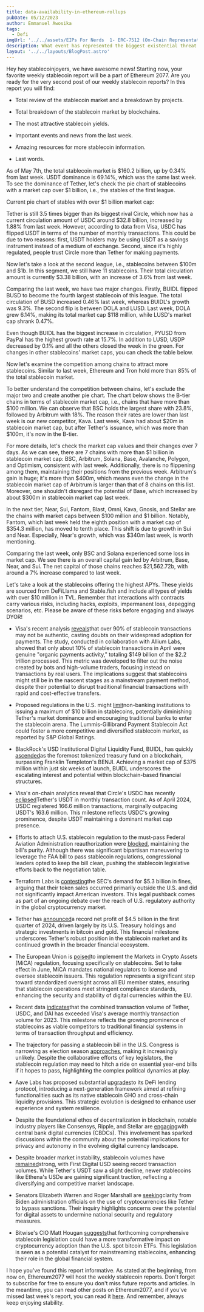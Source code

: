 ```yaml
---
title: data-availability-in-ethereum-rollups
pubDate: 05/12/2023
author: Emmanuel Awosika
tags:
  - Defi
imgUrl: '../../assets/EIPs For Nerds  1- ERC-7512 (On-Chain Representation For Security Audits).webp'
description: What event has represented the biggest existential threat to Ethereum in the network’s history?
layout: '../../layouts/BlogPost.astro'
---
```

Hey hey stablecoinjoyers, we have awesome news! Starting now, your favorite weekly stablecoin report will be a part of Ethereum 2077. Are you ready for the very second post of our weekly stablecoin reports? In this report you will find:

* Total review of the stablecoin market and a breakdown by projects.

* Total breakdown of the stablecoin market by blockchains.

* The most attractive stablecoin yields.

* Important events and news from the last week.

* Amazing resources for more stablecoin information.

* Last words.

As of May 7th, the total stablecoin market is $160.2 billion, up by 0.34% from last week. USDT dominance is 69.14%, which was the same last week. To see the dominance of Tether, let's check the pie chart of stablecoins with a market cap over $1 billion, i.e., the stables of the first league.

Current pie chart of stables with over $1 billion market cap:

Tether is still 3.5 times bigger than its biggest rival Circle, which now has a current circulation amount of USDC around $32.8 billion, increased by 1.88% from last week. However, according to data from Visa, USDC has flipped USDT in terms of the number of monthly transactions. This could be due to two reasons: first, USDT holders may be using USDT as a savings instrument instead of a medium of exchange. Second, since it's highly regulated, people trust Circle more than Tether for making payments.

Now let's take a look at the second league, i.e., stablecoins between $100m and $1b. In this segment, we still have 11 stablecoins. Their total circulation amount is currently $3.38 billion, with an increase of 3.6% from last week.

Comparing the last week, we have two major changes. Firstly, BUIDL flipped BUSD to become the fourth largest stablecoin of this league. The total circulation of BUSD increased 0.46% last week, whereas BUIDL's growth was 9.3%. The second flip is between DOLA and LUSD. Last week, DOLA grew 6.14%, making its total market cap $118 million, while LUSD's market cap shrank 0.47%.

Even though BUIDL has the biggest increase in circulation, PYUSD from PayPal has the highest growth rate at 15.7%. In addition to LUSD, USDP decreased by 0.1% and all the others closed the week in the green. For changes in other stablecoins' market caps, you can check the table below.

Now let's examine the competition among chains to attract more stablecoins. Similar to last week, Ethereum and Tron hold more than 85% of the total stablecoin market.

To better understand the competition between chains, let's exclude the major two and create another pie chart. The chart below shows the B-tier chains in terms of stablecoin market cap, i.e., chains that have more than $100 million. We can observe that BSC holds the largest share with 23.8%, followed by Arbitrum with 18%. The reason their rates are lower than last week is our new competitor, Kava. Last week, Kava had about $20m in stablecoin market cap, but after Tether's issuance, which was more than $100m, it's now in the B-tier.

For more details, let's check the market cap values and their changes over 7 days. As we can see, there are 7 chains with more than $1 billion in stablecoin market cap: BSC, Arbitrum, Solana, Base, Avalanche, Polygon, and Optimism, consistent with last week. Additionally, there is no flippening among them, maintaining their positions from the previous week. Arbitrum's gain is huge; it's more than $400m, which means even the change in the stablecoin market cap of Arbitrum is larger than that of 8 chains on this list. Moreover, one shouldn't disregard the potential of Base, which increased by about $300m in stablecoin market cap last week.

In the next tier, Near, Sui, Fantom, Blast, Omni, Kava, Gnosis, and Stellar are the chains with market caps between $100 million and $1 billion. Notably, Fantom, which last week held the eighth position with a market cap of $354.3 million, has moved to tenth place. This shift is due to growth in Sui and Near. Especially, Near's growth, which was $340m last week, is worth mentioning.

Comparing the last week, only BSC and Solana experienced some loss in market cap. We see there is an overall capital gain led by Arbitrum, Base, Near, and Sui. The net capital of those chains reaches $21,562.72b, with around a 7% increase compared to last week.

Let's take a look at the stablecoins offering the highest APYs. These yields are sourced from DeFiLlama and Stable.fish and include all types of yields with over $10 million in TVL. Remember that interactions with contracts carry various risks, including hacks, exploits, impermanent loss, depegging scenarios, etc. Please be aware of these risks before engaging and always DYOR!

* Visa's recent analysis [reveals](https://www.bnnbloomberg.ca/more-than-90-of-stablecoin-transactions-aren-t-from-real-users-study-finds-1.2069080)that over 90% of stablecoin transactions may not be authentic, casting doubts on their widespread adoption for payments. The study, conducted in collaboration with Allium Labs, showed that only about 10% of stablecoin transactions in April were genuine "organic payments activity," totaling $149 billion of the $2.2 trillion processed. This metric was developed to filter out the noise created by bots and high-volume traders, focusing instead on transactions by real users. The implications suggest that stablecoins might still be in the nascent stages as a mainstream payment method, despite their potential to disrupt traditional financial transactions with rapid and cost-effective transfers.

* Proposed regulations in the U.S. might [limit](https://www.coindesk.com/business/2024/04/24/tethers-stablecoin-dominance-may-wane-following-proposed-us-rules-sp/)non-banking institutions to issuing a maximum of $10 billion in stablecoins, potentially diminishing Tether's market dominance and encouraging traditional banks to enter the stablecoin arena. The Lummis-Gillibrand Payment Stablecoin Act could foster a more competitive and diversified stablecoin market, as reported by S&P Global Ratings.

* BlackRock's USD Institutional Digital Liquidity Fund, BUIDL, has quickly [ascended](https://cointelegraph.com/news/blackrocks-buidl-becomes-worlds-largest-tokenized-treasury-fund)as the foremost tokenized treasury fund on a blockchain, surpassing Franklin Templeton's BENJI. Achieving a market cap of $375 million within just six weeks of launch, BUIDL underscores the escalating interest and potential within blockchain-based financial structures.

* Visa's on-chain analytics reveal that Circle's USDC has recently [eclipsed](https://cointelegraph.com/news/circle-usdc-overtakes-tether-usdt)Tether's USDT in monthly transaction count. As of April 2024, USDC registered 166.6 million transactions, marginally outpacing USDT's 163.6 million. This milestone reflects USDC's growing prominence, despite USDT maintaining a dominant market cap presence.

* Efforts to attach U.S. stablecoin regulation to the must-pass Federal Aviation Administration reauthorization were [blocked](https://www.coindesk.com/policy/2024/04/30/stablecoin-bill-unlikely-to-get-pinned-to-faa-reauthorization-putting-effort-on-hold-again/), maintaining the bill's purity. Although there was significant bipartisan maneuvering to leverage the FAA bill to pass stablecoin regulations, congressional leaders opted to keep the bill clean, pushing the stablecoin legislative efforts back to the negotiation table.

* Terraform Labs is [contesting](https://www.theblock.co/post/292249/terraform-labs-lawyers-push-back-against-sec-argue-token-sales-were-mostly-outside-us)the SEC's demand for $5.3 billion in fines, arguing that their token sales occurred primarily outside the U.S. and did not significantly impact American investors. This legal pushback comes as part of an ongoing debate over the reach of U.S. regulatory authority in the global cryptocurrency market.

* Tether has [announced](https://www.theblock.co/post/291938/tether-sees-record-net-profit-of-over-4-5-billion-in-first-quarter-of-2024)a record net profit of $4.5 billion in the first quarter of 2024, driven largely by its U.S. Treasury holdings and strategic investments in bitcoin and gold. This financial milestone underscores Tether's robust position in the stablecoin market and its continued growth in the broader financial ecosystem.

* The European Union is [poised](https://www.coindesk.com/policy/2024/04/29/heres-how-eu-nations-are-preparing-to-enforce-mica/)to implement the Markets in Crypto Assets (MiCA) regulation, focusing specifically on stablecoins. Set to take effect in June, MiCA mandates national regulators to license and oversee stablecoin issuers. This regulation represents a significant step toward standardized oversight across all EU member states, ensuring that stablecoin operations meet stringent compliance standards, enhancing the security and stability of digital currencies within the EU.

* Recent data [indicates](https://www.theblock.co/post/291367/tether-usdc-and-dai-transaction-volume-surpasses-visas-2023-monthly-average-nansen)that the combined transaction volume of Tether, USDC, and DAI has exceeded Visa's average monthly transaction volume for 2023. This milestone reflects the growing prominence of stablecoins as viable competitors to traditional financial systems in terms of transaction throughput and efficiency.

* The trajectory for passing a stablecoin bill in the U.S. Congress is narrowing as election season [approaches](https://www.coindesk.com/policy/2024/04/24/the-ever-dwindling-chances-for-a-stablecoin-law/), making it increasingly unlikely. Despite the collaborative efforts of key legislators, the stablecoin regulation may need to hitch a ride on essential year-end bills if it hopes to pass, highlighting the complex political dynamics at play.

* Aave Labs has proposed substantial [upgrades](https://cointelegraph.com/news/aave-unveils-v4-protocol-overhaul-2030-roadmap)to its DeFi lending protocol, introducing a next-generation framework aimed at refining functionalities such as its native stablecoin GHO and cross-chain liquidity provisions. This strategic evolution is designed to enhance user experience and system resilience.

* Despite the foundational ethos of decentralization in blockchain, notable industry players like Consensys, Ripple, and Stellar are [engaging](https://cointelegraph.com/news/crypto-leaders-should-stop-flirting-with-cbdcs)with central bank digital currencies (CBDCs). This involvement has sparked discussions within the community about the potential implications for privacy and autonomy in the evolving digital currency landscape.

* Despite broader market instability, stablecoin volumes have [remained](https://www.theblock.co/post/291954/stablecoin-volumes-stay-strong-as-fdusd-hits-record-high-while-usdt-declines)strong, with First Digital USD seeing record transaction volumes. While Tether's USDT saw a slight decline, newer stablecoins like Ethena's USDe are gaining significant traction, reflecting a diversifying and competitive market landscape.

* Senators Elizabeth Warren and Roger Marshall are [seeking](https://www.theblock.co/post/291728/sens-warren-and-marshall-pose-questions-to-biden-officials-about-the-use-of-crypto-to-evade-sanctions)clarity from Biden administration officials on the use of cryptocurrencies like Tether to bypass sanctions. Their inquiry highlights concerns over the potential for digital assets to undermine national security and regulatory measures.

* Bitwise's CIO Matt Hougan [suggests](https://www.theblock.co/post/291691/stablecoin-legislation-bigger-than-us-spot-bitcoin-etfs-bitwise-cio-matt-hougan)that forthcoming comprehensive stablecoin legislation could have a more transformative impact on cryptocurrency adoption than the U.S. spot bitcoin ETFs. This legislation is seen as a potential catalyst for mainstreaming stablecoins, enhancing their role in the global financial system.

I hope you've found this report informative. As stated at the beginning, from now on, Ethereum2077 will host the weekly stablecoin reports. Don't forget to subscribe for free to ensure you don't miss future reports and articles. In the meantime, you can read other posts on Ethereum2077, and if you've missed last week's report, you can read it [here](https://arbnom.substack.com/p/weekly-stable-report-1). And remember, always keep enjoying stability.
